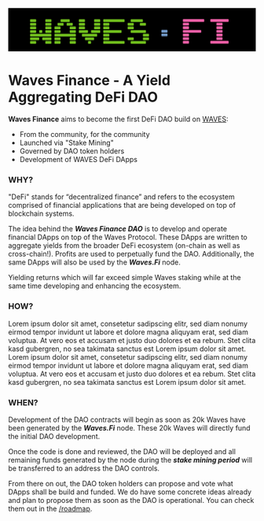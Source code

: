 <img src="assets/wavesfilogo.png" class="detail_header">

# Waves Finance - A Yield Aggregating DeFi DAO

**Waves Finance** aims to become the first DeFi DAO build on [WAVES](https://waves.tech):

- From the community, for the community
- Launched via "Stake Mining"
- Governed by DAO token holders
- Development of WAVES DeFi DApps 


### WHY?

"DeFi" stands for “decentralized finance” and refers to the ecosystem comprised of financial applications that are being developed on top of blockchain systems. 

The idea behind the ***Waves Finance DAO*** is to develop and operate financial DApps on top of the Waves Protocol. These DApps are written to aggregate yields from the broader DeFi ecosystem (on-chain as well as cross-chain!). Profits are used to perpetually fund the DAO. Additionally, the same DApps will also be used by the ***Waves.Fi*** node. 

Yielding returns which will far exceed simple Waves staking while at the same time developing and enhancing the ecosystem.


### HOW?

Lorem ipsum dolor sit amet, consetetur sadipscing elitr, sed diam nonumy eirmod tempor invidunt ut labore et dolore magna aliquyam erat, sed diam voluptua. At vero eos et accusam et justo duo dolores et ea rebum. Stet clita kasd gubergren, no sea takimata sanctus est Lorem ipsum dolor sit amet. Lorem ipsum dolor sit amet, consetetur sadipscing elitr, sed diam nonumy eirmod tempor invidunt ut labore et dolore magna aliquyam erat, sed diam voluptua. At vero eos et accusam et justo duo dolores et ea rebum. Stet clita kasd gubergren, no sea takimata sanctus est Lorem ipsum dolor sit amet.


### WHEN?

Development of the DAO contracts will begin as soon as 20k Waves have been generated by the ***Waves.Fi*** node. These 20k Waves will directly fund the initial DAO development.

Once the code is done and reviewed, the DAO will be deployed and all remaining funds generated by the node during the ***stake mining period*** will be transferred to an address the DAO controls.

From there on out, the DAO token holders can propose and vote what DApps shall be build and funded. We do have some concrete ideas already and plan to propose them as soon as the DAO is operational. You can check them out in the [/roadmap](roadmap).




